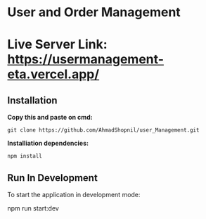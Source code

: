 # User and Order Management

# Live Server Link: https://usermanagement-eta.vercel.app/

## Installation

**Copy this and paste on cmd:**

    git clone https://github.com/AhmadShopnil/user_Management.git

**Installiation dependencies:**

    npm install

## Run In Development

To start the application in development mode:

npm run start:dev
